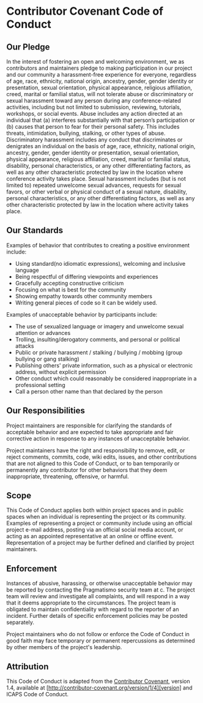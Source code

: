 # Contributor Covenant Code of Conduct

## Our Pledge

In the interest of fostering an open and welcoming environment, we as contributors and maintainers pledge to making participation in our project and our community a harassment-free experience for everyone, regardless of age, race, ethnicity, national origin, ancestry, gender, gender identity or presentation, sexual orientation, physical appearance, religious affiliation, creed, marital or familial status, will not tolerate abuse or discriminatory or sexual harassment toward any person during any conference-related activities, including but not limited to submission, reviewing, tutorials, workshops, or social events. Abuse includes any action directed at an individual that (a) interferes substantially with that person’s participation or (b) causes that person to fear for their personal safety. This includes threats, intimidation, bullying, stalking, or other types of abuse. Discriminatory harassment includes any conduct that discriminates or denigrates an individual on the basis of age, race, ethnicity, national origin, ancestry, gender, gender identity or presentation, sexual orientation, physical appearance, religious affiliation, creed, marital or familial status, disability, personal characteristics, or any other differentiating factors, as well as any other characteristic protected by law in the location where conference activity takes place. Sexual harassment includes (but is not limited to) repeated unwelcome sexual advances, requests for sexual favors, or other verbal or physical conduct of a sexual nature, disability, personal characteristics, or any other differentiating factors, as well as any other characteristic protected by law in the location where activity takes place. 

## Our Standards

Examples of behavior that contributes to creating a positive environment include:

* Using standard(no idiomatic expressions), welcoming and inclusive language
* Being respectful of differing viewpoints and experiences
* Gracefully accepting constructive criticism
* Focusing on what is best for the community
* Showing empathy towards other community members
* Writing general pieces of code so it can be widely used.

Examples of unacceptable behavior by participants include:

* The use of sexualized language or imagery and unwelcome sexual attention or advances
* Trolling, insulting/derogatory comments, and personal or political attacks
* Public or private harassment / stalking / bullying / mobbing (group bullying or gang stalking)
* Publishing others' private information, such as a physical or electronic address, without explicit permission
* Other conduct which could reasonably be considered inappropriate in a professional setting
* Call a person other name than that declared by the person

## Our Responsibilities

Project maintainers are responsible for clarifying the standards of acceptable behavior and are expected to take appropriate and fair corrective action in response to any instances of unacceptable behavior.

Project maintainers have the right and responsibility to remove, edit, or reject comments, commits, code, wiki edits, issues, and other contributions that are not aligned to this Code of Conduct, or to ban temporarily or permanently any contributor for other behaviors that they deem inappropriate, threatening, offensive, or harmful.

## Scope

This Code of Conduct applies both within project spaces and in public spaces when an individual is representing the project or its community. Examples of representing a project or community include using an official project e-mail address, posting via an official social media account, or acting as an appointed representative at an online or offline event. Representation of a project may be further defined and clarified by project maintainers.

## Enforcement

Instances of abusive, harassing, or otherwise unacceptable behavior may be reported by contacting the Pragmatismo security team at c. The project team will review and investigate all complaints, and will respond in a way that it deems appropriate to the circumstances. The project team is obligated to maintain confidentiality with regard to the reporter of an incident. Further details of specific enforcement policies may be posted separately.

Project maintainers who do not follow or enforce the Code of Conduct in good faith may face temporary or permanent repercussions as determined by other members of the project's leadership.

## Attribution

This Code of Conduct is adapted from the [Contributor Covenant][homepage], version 1.4, available at [http://contributor-covenant.org/version/1/4][version] and ICAPS Code of Conduct.

[homepage]: http://contributor-covenant.org
[version]: http://contributor-covenant.org/version/1/4/

